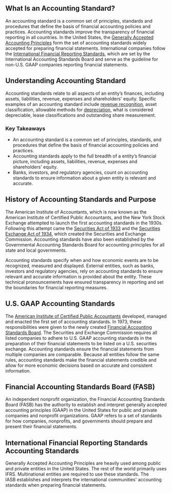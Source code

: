 ## What Is an Accounting Standard?

An accounting standard is a common set of principles, standards and procedures that define the basis of financial accounting policies and practices. Accounting standards improve the transparency of financial reporting in all countries. In the United States, the [Generally Accepted Accounting Principles](https://www.investopedia.com/terms/g/gaap.asp) form the set of accounting standards widely accepted for preparing financial statements. International companies follow the [International Financial Reporting Standards](https://www.investopedia.com/terms/i/ifrs.asp), which are set by the International Accounting Standards Board and serve as the guideline for non-U.S. GAAP companies reporting financial statements.

## Understanding Accounting Standard

Accounting standards relate to all aspects of an entity’s finances, including assets, liabilities, revenue, expenses and shareholders' equity. Specific examples of an accounting standard include [revenue recognition](https://www.investopedia.com/terms/r/revenuerecognition.asp), asset classification, allowable methods for [depreciation](https://www.investopedia.com/terms/d/depreciation.asp), what is considered depreciable, lease classifications and outstanding share measurement.

### Key Takeaways

-   An accounting standard is a common set of principles, standards, and procedures that define the basis of financial accounting policies and practices.
-   Accounting standards apply to the full breadth of a entity’s financial picture, including assets, liabilities, revenue, expenses and shareholders' equity.
-   Banks, investors, and regulatory agencies, count on accounting standards to ensure information about a given entity is relevant and accurate.

## History of Accounting Standards and Purpose

The American Institute of Accountants, which is now known as the American Institute of Certified Public Accountants, and the New York Stock Exchange attempted to launch the first accounting standards in the 1930s. Following this attempt came the [Securities Act of 1933](https://www.investopedia.com/terms/s/securitiesact1933.asp) and the [Securities Exchange Act of 1934](https://www.investopedia.com/terms/s/seact1934.asp), which created the Securities and Exchange Commission. Accounting standards have also been established by the Governmental Accounting Standards Board for accounting principles for all state and local governments.

Accounting standards specify when and how economic events are to be recognized, measured and displayed. External entities, such as banks, investors and regulatory agencies, rely on accounting standards to ensure relevant and accurate information is provided about the entity. These technical pronouncements have ensured transparency in reporting and set the boundaries for financial reporting measures.

## U.S. GAAP Accounting Standards

The [American Institute of Certified Public Accountants](https://www.investopedia.com/terms/a/american-institute-of-certified-public-accountants.asp) developed, managed and enacted the first set of accounting standards. In 1973, these responsibilities were given to the newly created [Financial Accounting Standards Board](https://www.investopedia.com/terms/f/fasb.asp). The Securities and Exchange Commission requires all listed companies to adhere to U.S. GAAP accounting standards in the preparation of their financial statements to be listed on a U.S. securities exchange. Accounting standards ensure the financial statements from multiple companies are comparable. Because all entities follow the same rules, accounting standards make the financial statements credible and allow for more economic decisions based on accurate and consistent information.

## Financial Accounting Standards Board (FASB)

An independent nonprofit organization, the Financial Accounting Standards Board (FASB) has the authority to establish and interpret generally accepted accounting principles (GAAP) in the United States for public and private companies and nonprofit organizations. GAAP refers to a set of standards for how companies, nonprofits, and governments should prepare and present their financial statements.

## International Financial Reporting Standards Accounting Standards

Generally Accepted Accounting Principles are heavily used among public and private entities in the United States. The rest of the world primarily uses IFRS. Multinational entities are required to use these standards. The IASB establishes and interprets the international communities' accounting standards when preparing financial statements.